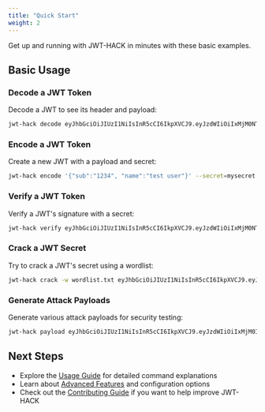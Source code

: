 ```yaml
---
title: "Quick Start"
weight: 2
---
```


Get up and running with JWT-HACK in minutes with these basic examples.

## Basic Usage

### Decode a JWT Token

Decode a JWT to see its header and payload:

```bash
jwt-hack decode eyJhbGciOiJIUzI1NiIsInR5cCI6IkpXVCJ9.eyJzdWIiOiIxMjM0NTY3ODkwIiwibmFtZSI6IkpvaG4gRG9lIiwiaWF0IjoxNTE2MjM5MDIyfQ.5mhBHqs5_DTLdINd9p5m7ZJ6XD0Xc55kIaCRY5r6HRA
```

### Encode a JWT Token

Create a new JWT with a payload and secret:

```bash
jwt-hack encode '{"sub":"1234", "name":"test user"}' --secret=mysecret
```

### Verify a JWT Token

Verify a JWT's signature with a secret:

```bash
jwt-hack verify eyJhbGciOiJIUzI1NiIsInR5cCI6IkpXVCJ9.eyJzdWIiOiIxMjM0NTY3ODkwIiwibmFtZSI6IkpvaG4gRG9lIiwiaWF0IjoxNTE2MjM5MDIyfQ.5mhBHqs5_DTLdINd9p5m7ZJ6XD0Xc55kIaCRY5r6HRA --secret=test
```

### Crack a JWT Secret

Try to crack a JWT's secret using a wordlist:

```bash
jwt-hack crack -w wordlist.txt eyJhbGciOiJIUzI1NiIsInR5cCI6IkpXVCJ9.eyJzdWIiOiIxMjM0In0.INVALID_SIGNATURE
```

### Generate Attack Payloads

Generate various attack payloads for security testing:

```bash
jwt-hack payload eyJhbGciOiJIUzI1NiIsInR5cCI6IkpXVCJ9.eyJzdWIiOiIxMjM0In0.INVALID_SIGNATURE --target=none
```

## Next Steps

- Explore the [Usage Guide](/usage/decode) for detailed command explanations
- Learn about [Advanced Features](/advanced/configuration) and configuration options
- Check out the [Contributing Guide](/contributing) if you want to help improve JWT-HACK